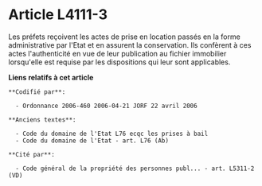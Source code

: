 # Article L4111-3

Les préfets reçoivent les actes de prise en location passés en la forme administrative par l'Etat et en assurent la
conservation. Ils confèrent à ces actes l'authenticité en vue de leur publication au fichier immobilier lorsqu'elle est
requise par les dispositions qui leur sont applicables.

**Liens relatifs à cet article**

	**Codifié par**:

	  - Ordonnance 2006-460 2006-04-21 JORF 22 avril 2006

	**Anciens textes**:

	  - Code du domaine de l'Etat L76 ecqc les prises à bail
	  - Code du domaine de l'Etat - art. L76 (Ab)

	**Cité par**:

	  - Code général de la propriété des personnes publ... - art. L5311-2 (VD)
